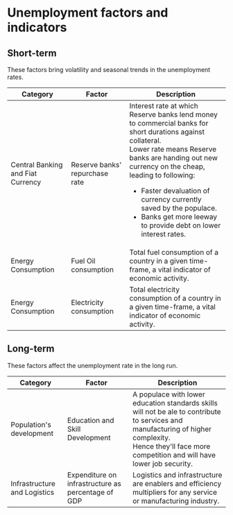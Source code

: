 # Unemployment factors and indicators

## Short-term

These factors bring volatility and seasonal trends in the unemployment rates.

| Category | Factor | Description |
|----------|--------|-------------|
| Central Banking and Fiat Currency | Reserve banks' repurchase rate | Interest rate at which Reserve banks lend money to commercial banks for short durations against collateral.<br/>Lower rate means Reserve banks are handing out new currency on the cheap, leading to following:<ul><li>Faster devaluation of currency currently saved by the populace.</li><li>Banks get more leeway to provide debt on lower interest rates.</li></ul>|
| Energy Consumption | Fuel Oil consumption | Total fuel consumption of a country in a given time-frame, a vital indicator of economic activity. |
| Energy Consumption | Electricity consumption | Total electricity consumption of a country in a given time-frame, a vital indicator of economic activity. |

## Long-term

These factors affect the unemployment rate in the long run.

| Category | Factor | Description |
|----------|--------|-------------|
| Population's development | Education and Skill Development | A populace with lower education standards skills will not be ale to contribute to services and manufacturing of higher complexity.<br/>Hence they'll face more competition and will have lower job security. |
| Infrastructure and Logistics | Expenditure on infrastructure as percentage of GDP | Logistics and infrastructure are enablers and efficiency multipliers for any service or manufacturing industry. |
